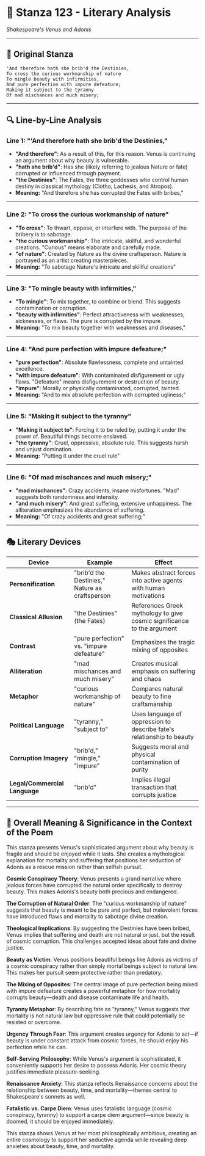 # 🌹 Stanza 123 - Literary Analysis
*Shakespeare's Venus and Adonis*

---

## 📖 Original Stanza
```
'And therefore hath she brib'd the Destinies,
To cross the curious workmanship of nature
To mingle beauty with infirmities,
And pure perfection with impure defeature;  
Making it subject to the tyranny
Of mad mischances and much misery;
```

---

## 🔍 Line-by-Line Analysis

### Line 1: "'And therefore hath she brib'd the Destinies,"
*   **"And therefore"**: As a result of this, for this reason. Venus is continuing an argument about why beauty is vulnerable.
*   **"hath she brib'd"**: Has she (likely referring to jealous Nature or fate) corrupted or influenced through payment.
*   **"the Destinies"**: The Fates, the three goddesses who control human destiny in classical mythology (Clotho, Lachesis, and Atropos).
*   **Meaning:** "And therefore she has corrupted the Fates with bribes,"

---

### Line 2: "To cross the curious workmanship of nature"
*   **"To cross"**: To thwart, oppose, or interfere with. The purpose of the bribery is to sabotage.
*   **"the curious workmanship"**: The intricate, skillful, and wonderful creations. "Curious" means elaborate and carefully made.
*   **"of nature"**: Created by Nature as the divine craftsperson. Nature is portrayed as an artist creating masterpieces.
*   **Meaning:** "To sabotage Nature's intricate and skillful creations"

---

### Line 3: "To mingle beauty with infirmities,"
*   **"To mingle"**: To mix together, to combine or blend. This suggests contamination or corruption.
*   **"beauty with infirmities"**: Perfect attractiveness with weaknesses, sicknesses, or flaws. The pure is corrupted by the impure.
*   **Meaning:** "To mix beauty together with weaknesses and diseases,"

---

### Line 4: "And pure perfection with impure defeature;"
*   **"pure perfection"**: Absolute flawlessness, complete and untainted excellence.
*   **"with impure defeature"**: With contaminated disfigurement or ugly flaws. "Defeature" means disfigurement or destruction of beauty.
*   **"impure"**: Morally or physically contaminated, corrupted, tainted.
*   **Meaning:** "And to mix absolute perfection with corrupted ugliness;"

---

### Line 5: "Making it subject to the tyranny"
*   **"Making it subject to"**: Forcing it to be ruled by, putting it under the power of. Beautiful things become enslaved.
*   **"the tyranny"**: Cruel, oppressive, absolute rule. This suggests harsh and unjust domination.
*   **Meaning:** "Putting it under the cruel rule"

---

### Line 6: "Of mad mischances and much misery;"
*   **"mad mischances"**: Crazy accidents, insane misfortunes. "Mad" suggests both randomness and intensity.
*   **"and much misery"**: And great suffering, extensive unhappiness. The alliteration emphasizes the abundance of suffering.
*   **Meaning:** "Of crazy accidents and great suffering;"

---

## 🎭 Literary Devices

| Device | Example | Effect |
|--------|---------|--------|
| **Personification** | "brib'd the Destinies," Nature as craftsperson | Makes abstract forces into active agents with human motivations |
| **Classical Allusion** | "the Destinies" (the Fates) | References Greek mythology to give cosmic significance to the argument |
| **Contrast** | "pure perfection" vs. "impure defeature" | Emphasizes the tragic mixing of opposites |
| **Alliteration** | "mad mischances and much misery" | Creates musical emphasis on suffering and chaos |
| **Metaphor** | "curious workmanship of nature" | Compares natural beauty to fine craftsmanship |
| **Political Language** | "tyranny," "subject to" | Uses language of oppression to describe fate's relationship to beauty |
| **Corruption Imagery** | "brib'd," "mingle," "impure" | Suggests moral and physical contamination of purity |
| **Legal/Commercial Language** | "brib'd" | Implies illegal transaction that corrupts justice |

---

## 🎯 Overall Meaning & Significance in the Context of the Poem

This stanza presents Venus's sophisticated argument about why beauty is fragile and should be enjoyed while it lasts. She creates a mythological explanation for mortality and suffering that positions her seduction of Adonis as a rescue mission rather than selfish pursuit.

**Cosmic Conspiracy Theory**: Venus presents a grand narrative where jealous forces have corrupted the natural order specifically to destroy beauty. This makes Adonis's beauty both precious and endangered.

**The Corruption of Natural Order**: The "curious workmanship of nature" suggests that beauty is meant to be pure and perfect, but malevolent forces have introduced flaws and mortality to sabotage divine creation.

**Theological Implications**: By suggesting the Destinies have been bribed, Venus implies that suffering and death are not natural or just, but the result of cosmic corruption. This challenges accepted ideas about fate and divine justice.

**Beauty as Victim**: Venus positions beautiful beings like Adonis as victims of a cosmic conspiracy rather than simply mortal beings subject to natural law. This makes her pursuit seem protective rather than predatory.

**The Mixing of Opposites**: The central image of pure perfection being mixed with impure defeature creates a powerful metaphor for how mortality corrupts beauty—death and disease contaminate life and health.

**Tyranny Metaphor**: By describing fate as "tyranny," Venus suggests that mortality is not natural law but oppressive rule that could potentially be resisted or overcome.

**Urgency Through Fear**: This argument creates urgency for Adonis to act—if beauty is under constant attack from cosmic forces, he should enjoy his perfection while he can.

**Self-Serving Philosophy**: While Venus's argument is sophisticated, it conveniently supports her desire to possess Adonis. Her cosmic theory justifies immediate pleasure-seeking.

**Renaissance Anxiety**: This stanza reflects Renaissance concerns about the relationship between beauty, time, and mortality—themes central to Shakespeare's sonnets as well.

**Fatalistic vs. Carpe Diem**: Venus uses fatalistic language (cosmic conspiracy, tyranny) to support a carpe diem argument—since beauty is doomed, it should be enjoyed immediately.

This stanza shows Venus at her most philosophically ambitious, creating an entire cosmology to support her seductive agenda while revealing deep anxieties about beauty, time, and mortality.


